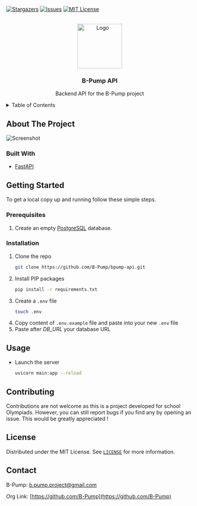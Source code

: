[![Stargazers][stars-shield]][stars-url]
[![Issues][issues-shield]][issues-url]
[![MIT License][license-shield]][license-url]

<br />
<div align="center">
    <a href="https://github.com/B-Pump">
        <img src="https://black_hole-3kf-1-q4182424.deta.app/api/photo/j96zwgywbt3r.png" alt="Logo" width="120" height="120">
    </a>
    <h3 align="center">B-Pump API</h3>
    <p align="center">Backend API for the B-Pump project</p>
</div>

<details>
    <summary>Table of Contents</summary>
    <ol>
        <li>
            <a href="#about-the-project">About The Project</a>
            <ul>
                <li><a href="#built-with">Built With</a></li>
            </ul>
        </li>
        <li>
            <a href="#getting-started">Getting Started</a>
            <ul>
                <li><a href="#prerequisites">Prerequisites</a></li>
                <li><a href="#installation">Installation</a></li>
            </ul>
        </li>
        <li><a href="#usage">Usage</a></li>
        <li><a href="#license">License</a></li>
        <li><a href="#contact">Contact</a></li>
    </ol>
</details>

## About The Project

![Screenshot][repo-screenshot]

### Built With

-   [FastAPI](https://fastapi.tiangolo.com/)

## Getting Started

To get a local copy up and running follow these simple steps.

### Prerequisites

1. Create an empty [PostgreSQL](https://www.postgresql.org/download/) database.

### Installation

1. Clone the repo
    ```sh
    git clone https://github.com/B-Pump/bpump-api.git
    ```
2. Install PIP packages
    ```sh
    pip install -r requirements.txt
    ```
3. Create a `.env` file
    ```sh
    touch .env
    ```
4. Copy content of `.env.example` file and paste into your new `.env` file
5. Paste after _DB_URL_ your database URL

## Usage

-   Launch the server
    ```sh
    uvicorn main:app --reload
    ```

## Contributing

Contributions are not welcome as this is a project developed for school Olympiads. However, you can still report bugs if you find any by opening an issue. This would be greatly appreciated !

## License

Distributed under the MIT License. See [`LICENSE`][license-url] for more information.

## Contact

B-Pump: [b.pump.project@gmail.com](mailto:b.pump.project@gmail.com)

Org Link: [https://github.com/B-Pump](https://github.com/B-Pump)

[stars-shield]: https://img.shields.io/github/stars/B-Pump/bpump-api.svg?style=for-the-badge
[stars-url]: https://github.com/B-Pump/bpump-api/stargazers
[issues-shield]: https://img.shields.io/github/issues/B-Pump/bpump-api.svg?style=for-the-badge
[issues-url]: https://github.com/B-Pump/bpump-api/issues
[license-shield]: https://img.shields.io/github/license/B-Pump/bpump-api.svg?style=for-the-badge
[license-url]: https://github.com/B-Pump/bpump-api/blob/master/LICENSE
[repo-screenshot]: https://i.ibb.co/Y2n59kG/sss.png
